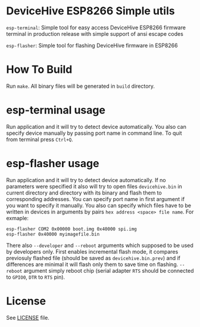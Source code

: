 # DeviceHive ESP8266 Simple utils
`esp-terminal`:
Simple tool for easy access DeviceHive ESP8266 firmware terminal in production
release with simple support of ansi escape codes

`esp-flasher`:
Simple tool for flashing DeviceHive firmware in ESP8266

# How To Build
Run `make`.
All binary files will be generated in `build` directory.

# esp-terminal usage
Run application and it will try to detect device automatically. You also can
specify device manually by passing port name in command line.
To quit from terminal press `Ctrl+Q`.

# esp-flasher usage
Run application and it will try to detect device automatically. If no parameters
were specified it also will try to open files `devicehive.bin` in current directory
and directory with its binary and flash them to corresponding addresses.
You can specify port name in first argument if you want to specify it manually.
You also can specify which files have to be written in devices in arguments by
pairs `hex address <space> file name`. For exmaple:

```
esp-flasher COM2 0x00000 boot.img 0x40000 spi.img
esp-flasher 0x40000 myimagefile.bin
```

There also `--developer` and `--reboot` arguments which supposed to be used by
developers only. First enables incremental flash mode, it compares previosuly
flashed file (should be saved as `devicehive.bin.prev`) and if differences are
minimal it will flash only them to save time on flashing. `--reboot` argument
simply reboot chip (serial adapter `RTS` should be connected to `GPIO0`, `DTR` to `RTS`
pin).

# License
See [LICENSE](./LICENSE) file.
